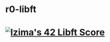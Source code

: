 # r0-libft
# [![lzima's 42 Libft Score](https://badge42.vercel.app/api/v2/cl1nk4f8f004009lb75fyii0c/project/2388538)](https://github.com/JaeSeoKim/badge42)
